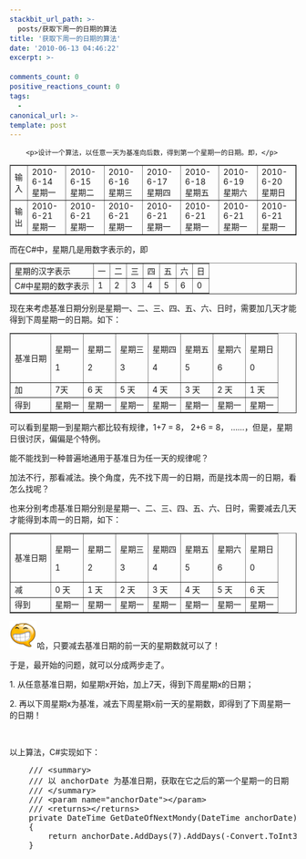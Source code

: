 ```yaml
---
stackbit_url_path: >-
  posts/获取下周一的日期的算法
title: '获取下周一的日期的算法'
date: '2010-06-13 04:46:22'
excerpt: >-
  
comments_count: 0
positive_reactions_count: 0
tags: 
  - 
canonical_url: >-
template: post
---
```


        <p>设计一个算法，以任意一天为基准向后数，得到第一个星期一的日期。即，</p>
<table border="1" cellpadding="1" cellspacing="1" style="text-indent: 0!important;">
    <tbody>
        <tr>
            <td>输入</td>
            <td>2010-6-14 星期一</td>
            <td>2010-6-15 星期二</td>
            <td>2010-6-16 星期三</td>
            <td>2010-6-17 星期四</td>
            <td>2010-6-18 星期五</td>
            <td>2010-6-19 星期六</td>
            <td>2010-6-20 星期日</td>
        </tr>
        <tr>
            <td>输出</td>
            <td>2010-6-21 星期一</td>
            <td>2010-6-21 星期一</td>
            <td>2010-6-21 星期一</td>
            <td>2010-6-21 星期一</td>
            <td>2010-6-21 星期一</td>
            <td>2010-6-21 星期一</td>
            <td>2010-6-21 星期一</td>
        </tr>
    </tbody>
</table>
<p>而在C#中，星期几是用数字表示的，即</p>
<table border="1" cellpadding="1" cellspacing="1" style="text-indent: 0!important;">
    <tbody>
        <tr>
            <td>星期的汉字表示</td>
            <td>一</td>
            <td>二</td>
            <td>三</td>
            <td>四</td>
            <td>五</td>
            <td>六</td>
            <td>日</td>
        </tr>
        <tr>
            <td>C#中星期的数字表示</td>
            <td>1</td>
            <td>2</td>
            <td>3</td>
            <td>4</td>
            <td>5</td>
            <td>6</td>
            <td>0</td>
        </tr>
    </tbody>
</table>
<p>现在来考虑基准日期分别是星期一、二、三、四、五、六、日时，需要加几天才能得到下周星期一的日期。如下：</p>
<table border="1" cellpadding="1" cellspacing="1" style="text-indent: 0!important;">
    <tbody>
        <tr>
            <td>基准日期</td>
            <td>
            <p>星期一</p>
            <p>1</p>
            </td>
            <td>
            <p>星期二</p>
            <p>2</p>
            </td>
            <td>
            <p>星期三</p>
            <p>3</p>
            </td>
            <td>
            <p>星期四</p>
            <p>4</p>
            </td>
            <td>
            <p>星期五</p>
            <p>5</p>
            </td>
            <td>
            <p>星期六</p>
            <p>6</p>
            </td>
            <td>
            <p>星期日</p>
            <p>0</p>
            </td>
        </tr>
        <tr>
            <td>加</td>
            <td>7天</td>
            <td>6 天</td>
            <td>5 天</td>
            <td>4 天</td>
            <td>3 天</td>
            <td>2 天</td>
            <td>1 天</td>
        </tr>
        <tr>
            <td>得到</td>
            <td>星期一</td>
            <td>星期一</td>
            <td>星期一</td>
            <td>星期一</td>
            <td>星期一</td>
            <td>星期一</td>
            <td>星期一</td>
        </tr>
    </tbody>
</table>
<p>可以看到星期一到星期六都比较有规律，1+7 = 8， 2+6 = 8， ……，但是，星期日很讨厌，偏偏是个特例。</p>
<p>能不能找到一种普遍地通用于基准日为任一天的规律呢？</p>
<p>加法不行，那看减法。换个角度，先不找下周一的日期，而是找本周一的日期，看怎么找呢？</p>
<p>也来分别考虑基准日期分别是星期一、二、三、四、五、六、日时，需要减去几天才能得到本周一的日期，如下：</p>
<table border="1" cellpadding="1" cellspacing="1" style="text-indent: 0!important;">
    <tbody>
        <tr>
            <td>基准日期</td>
            <td>
            <p>星期一</p>
            <p>1</p>
            </td>
            <td>
            <p>星期二</p>
            <p>2</p>
            </td>
            <td>
            <p>星期三</p>
            <p>3</p>
            </td>
            <td>
            <p>星期四</p>
            <p>4</p>
            </td>
            <td>
            <p>星期五</p>
            <p>5</p>
            </td>
            <td>
            <p>星期六</p>
            <p>6</p>
            </td>
            <td>
            <p>星期日</p>
            <p>0</p>
            </td>
        </tr>
        <tr>
            <td>减</td>
            <td>0 天</td>
            <td>1 天</td>
            <td>2 天</td>
            <td>3 天</td>
            <td>4 天</td>
            <td>5 天</td>
            <td>6 天</td>
        </tr>
        <tr>
            <td>得到</td>
            <td>星期一</td>
            <td>星期一</td>
            <td>星期一</td>
            <td>星期一</td>
            <td>星期一</td>
            <td>星期一</td>
            <td>星期一</td>
        </tr>
    </tbody>
</table>
<p><img alt="" src="https://raw.githubusercontent.com/Jeff-Tian/blogengine.net/master/Source/BlogEngine/BlogEngine.NET/App_Data/files/image_175.png">哈，只要减去基准日期的前一天的星期数就可以了！</p>
<p>于是，最开始的问题，就可以分成两步走了。</p>
<p>1. 从任意基准日期，如星期x开始，加上7天，得到下周星期x的日期；</p>
<p>2. 再以下周星期x为基准，减去下周星期x前一天的星期数，即得到了下周星期一的日期！</p>
<p>&nbsp;</p>
<p>以上算法，C#实现如下：</p>
<pre class="brush: csharp">
    /// &lt;summary&gt;
    /// 以 anchorDate 为基准日期，获取在它之后的第一个星期一的日期
    /// &lt;/summary&gt;
    /// &lt;param name="anchorDate"&gt;&lt;/param&gt;
    /// &lt;returns&gt;&lt;/returns&gt;
    private DateTime GetDateOfNextMondy(DateTime anchorDate)
    {
        return anchorDate.AddDays(7).AddDays(-Convert.ToInt32(anchorDate.AddDays(6).DayOfWeek));
    }
</pre>
      